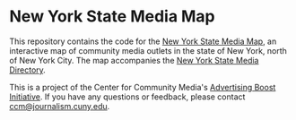 # New York State Media Map

This repository contains the code for the [New York State Media Map](https://nysmap.journalism.cuny.edu/), an interactive map of community media outlets in the state of New York, north of New York City. The map accompanies the [New York State Media Directory](https://airtable.com/appe9qcomiFJb4wyG/shrdltIHFKEmt8Nx2).

This is a project of the Center for Community Media's [Advertising Boost Initiative](https://www.journalism.cuny.edu/centers/center-community-media/advertising-boost-initiative/). If you have any questions or feedback, please contact [ccm@journalism.cuny.edu](mailto:ccm@journalism.cuny.edu).
